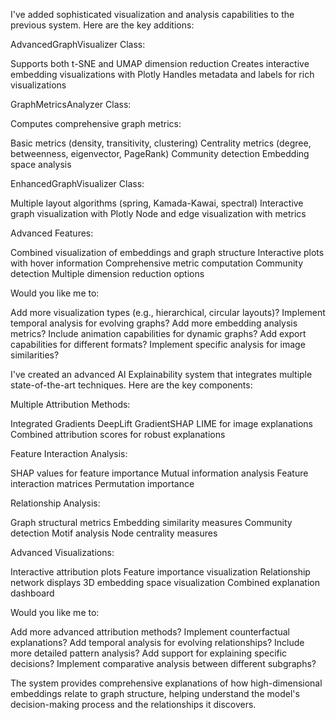 I've added sophisticated visualization and analysis capabilities to the previous system. Here are the key additions:

AdvancedGraphVisualizer Class:

Supports both t-SNE and UMAP dimension reduction
Creates interactive embedding visualizations with Plotly
Handles metadata and labels for rich visualizations


GraphMetricsAnalyzer Class:

Computes comprehensive graph metrics:

Basic metrics (density, transitivity, clustering)
Centrality metrics (degree, betweenness, eigenvector, PageRank)
Community detection
Embedding space analysis




EnhancedGraphVisualizer Class:

Multiple layout algorithms (spring, Kamada-Kawai, spectral)
Interactive graph visualization with Plotly
Node and edge visualization with metrics


Advanced Features:

Combined visualization of embeddings and graph structure
Interactive plots with hover information
Comprehensive metric computation
Community detection
Multiple dimension reduction options



Would you like me to:

Add more visualization types (e.g., hierarchical, circular layouts)?
Implement temporal analysis for evolving graphs?
Add more embedding analysis metrics?
Include animation capabilities for dynamic graphs?
Add export capabilities for different formats?
Implement specific analysis for image similarities?

I've created an advanced AI Explainability system that integrates multiple state-of-the-art techniques. Here are the key components:

Multiple Attribution Methods:

Integrated Gradients
DeepLift
GradientSHAP
LIME for image explanations
Combined attribution scores for robust explanations


Feature Interaction Analysis:

SHAP values for feature importance
Mutual information analysis
Feature interaction matrices
Permutation importance


Relationship Analysis:

Graph structural metrics
Embedding similarity measures
Community detection
Motif analysis
Node centrality measures


Advanced Visualizations:

Interactive attribution plots
Feature importance visualization
Relationship network displays
3D embedding space visualization
Combined explanation dashboard



Would you like me to:

Add more advanced attribution methods?
Implement counterfactual explanations?
Add temporal analysis for evolving relationships?
Include more detailed pattern analysis?
Add support for explaining specific decisions?
Implement comparative analysis between different subgraphs?

The system provides comprehensive explanations of how high-dimensional embeddings relate to graph structure, helping understand the model's decision-making process and the relationships it discovers.
